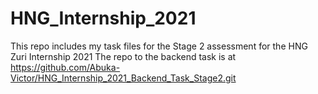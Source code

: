 # HNG_Internship_2021
This repo includes my task files for the Stage 2 assessment for the HNG Zuri Internship 2021
The repo to the backend task is at https://github.com/Abuka-Victor/HNG_Internship_2021_Backend_Task_Stage2.git
